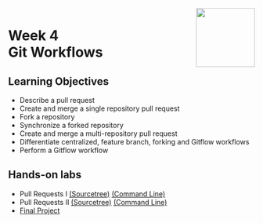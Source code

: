 <a href="../">
  <img src="/img/Version_Control_with_Git_logo.avif" width="120" align="right">
</a>

# Week 4 <br> Git Workflows

## Learning Objectives
- Describe a pull request
- Create and merge a single repository pull request
- Fork a repository
- Synchronize a forked repository
- Create and merge a multi-repository pull request
- Differentiate centralized, feature branch, forking and Gitflow workflows
- Perform a Gitflow workflow

## Hands-on labs
- Pull Requests I [(Sourcetree)](./Labs/lab3_4_01a_sourcetree_pull_I.pdf) [(Command Line)](./Labs/lab3_4_01b_cli_pull_I.pdf)
- Pull Requests II [(Sourcetree)](./Labs/lab3_4_02a_sourcetree_pull_II.pdf) [(Command Line)](./Labs/lab3_4_02b_cli_pull_II.pdf)
- [Final Project](./Labs/Version-Control-with-Git-Final-Project.pdf)
